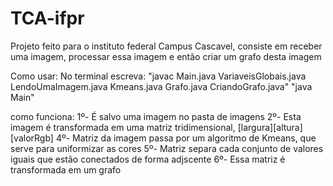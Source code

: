 # TCA-ifpr
Projeto feito para o instituto federal Campus Cascavel, consiste em receber uma imagem, processar essa imagem e então criar um grafo desta imagem

Como usar:
 No terminal escreva:
 "javac Main.java VariaveisGlobais.java LendoUmaImagem.java Kmeans.java Grafo.java CriandoGrafo.java"
 "java Main"

como funciona:
 1º- É salvo uma imagem no pasta de imagens
 2º- Esta imagem é transformada em uma matriz tridimensional, [largura][altura][valorRgb]
 4º- Matriz da imagem passa por um algoritmo de Kmeans, que serve para uniformizar as cores
 5º- Matriz separa cada conjunto de valores iguais que estão conectados de forma adjscente
 6º- Essa matriz é transformada em um grafo

